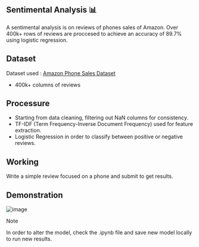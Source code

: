 ## Sentimental Analysis 📊
A sentimental analysis is on reviews of phones sales of Amazon. Over 400k+ rows of reviews are proccesed to achieve an accuracy of 89.7% using logistic regression. 

## Dataset
Dataset used : [Amazon Phone Sales Dataset](https://www.kaggle.com/datasets/PromptCloudHQ/amazon-reviews-unlocked-mobile-phones)
- 400k+ columns of reviews

## Processure 
- Starting from data cleaning, filtering out NaN columns for consistency.
- TF-IDF (Term Frequency-Inverse Document Frequency) used for feature extraction.
- Logistic Regression in order to classify between positive or negative reviews.

## Working
Write a simple review focused on a phone and submit to get results.

## Demonstration 
![image](https://github.com/user-attachments/assets/eba0bfa6-1377-4c5e-8d7d-a19de8d193df)

>[!NOTE]
>In order to alter the model, check the .ipynb file and save new model locally to run new results.
